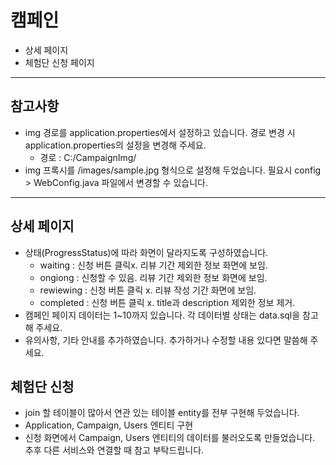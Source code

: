 # 캠페인
- 상세 페이지
- 체험단 신청 페이지

***

## 참고사항
- img 경로를 application.properties에서 설정하고 있습니다.
  경로 변경 시 application.properties의 설정을 변경해 주세요.
  - 경로 : C:/CampaignImg/
- img 프록시를 /images/sample.jpg 형식으로 설정해 두었습니다.
  필요시 config > WebConfig.java 파일에서 변경할 수 있습니다.

***

## 상세 페이지
- 상태(ProgressStatus)에 따라 화면이 달라지도록 구성하였습니다.
  - waiting : 신청 버튼 클릭x. 리뷰 기간 제외한 정보 화면에 보임.
  - ongiong : 신청할 수 있음. 리뷰 기간 제외한 정보 화면에 보임.
  - rewiewing : 신청 버튼 클릭 x. 리뷰 작성 기간 화면에 보임.
  - completed : 신청 버튼 클릭 x. title과 description 제외한 정보 제거.
- 캠페인 페이지 데이터는 1~10까지 있습니다.
  각 데이터별 상태는 data.sql을 참고해 주세요.
- 유의사항, 기타 안내를 추가하였습니다.
  추가하거나 수정할 내용 있다면 말씀해 주세요.


## 체험단 신청
- join 할 테이블이 많아서 연관 있는 테이블 entity를 전부 구현해 두었습니다.
- Application, Campaign, Users 엔티티 구현
- 신청 화면에서 Campaign, Users 엔티티의 데이터를 불러오도록 만들었습니다.
  추후 다른 서비스와 연결할 때 참고 부탁드립니다.

